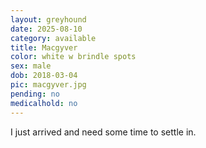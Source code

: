 ```yaml
---
layout: greyhound
date: 2025-08-10
category: available
title: Macgyver
color: white w brindle spots
sex: male
dob: 2018-03-04
pic: macgyver.jpg
pending: no
medicalhold: no
---
```

I just arrived and need some time to settle in.
